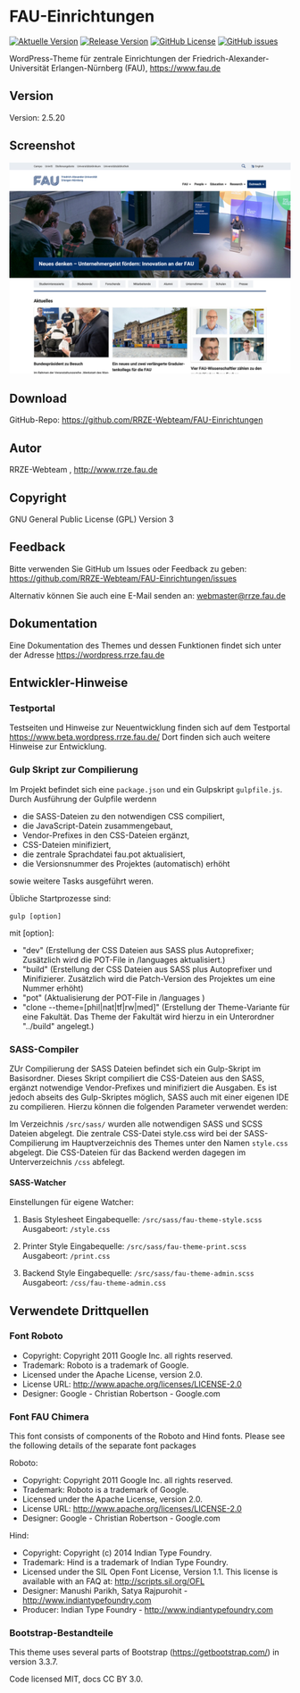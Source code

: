 # FAU-Einrichtungen

[![Aktuelle Version](https://img.shields.io/github/package-json/v/rrze-webteam/fau-einrichtungen/master?label=Version)](https://github.com/RRZE-Webteam/FAU-Einrichtungen) [![Release Version](https://img.shields.io/github/v/release/rrze-webteam/FAU-Einrichtungen?label=Release+Version)](https://github.com/rrze-webteam/fau-einrichtungen/releases/) [![GitHub License](https://img.shields.io/github/license/rrze-webteam/fau-einrichtungen?label=Lizenz)](https://github.com/RRZE-Webteam/FAU-Einrichtungen/blob/master/LICENSE) [![GitHub issues](https://img.shields.io/github/issues/rrze-webteam/fau-einrichtungen)](https://github.com/RRZE-Webteam/FAU-Einrichtungen/issues)

WordPress-Theme für zentrale Einrichtungen der Friedrich-Alexander-Universität Erlangen-Nürnberg (FAU), https://www.fau.de

## Version

Version: 2.5.20

## Screenshot

![Beispiel Theme Screenshot](screenshot.png)

## Download 

GitHub-Repo: https://github.com/RRZE-Webteam/FAU-Einrichtungen

## Autor 

RRZE-Webteam , http://www.rrze.fau.de

## Copyright

GNU General Public License (GPL) Version 3


## Feedback

Bitte verwenden Sie GitHub um Issues oder Feedback zu geben:
 https://github.com/RRZE-Webteam/FAU-Einrichtungen/issues

Alternativ können Sie auch eine E-Mail senden an: 
 webmaster@rrze.fau.de

## Dokumentation

Eine Dokumentation des Themes und dessen Funktionen findet sich unter der Adresse https://wordpress.rrze.fau.de  



## Entwickler-Hinweise

### Testportal

Testseiten und Hinweise zur Neuentwicklung finden sich auf dem Testportal https://www.beta.wordpress.rrze.fau.de/ Dort finden sich auch weitere Hinweise zur Entwicklung.

### Gulp Skript zur Compilierung

Im Projekt befindet sich eine ```package.json``` und ein Gulpskript ```gulpfile.js```.
Durch Ausführung der Gulpfile werdenn 

- die SASS-Dateien zu den notwendigen CSS compiliert,
- die JavaScript-Datein zusammengebaut,
- Vendor-Prefixes in den CSS-Dateien ergänzt,
- CSS-Dateien minifiziert,
- die zentrale Sprachdatei fau.pot aktualisiert,
- die Versionsnummer des Projektes (automatisch) erhöht

sowie weitere Tasks ausgeführt weren.

Übliche Startprozesse sind:

```gulp [option]```

mit [option]:

- "dev" (Erstellung der CSS Dateien aus SASS plus Autoprefixer; Zusätzlich wird die POT-File in /languages aktualisiert.)
- "build" (Erstellung der CSS Dateien aus SASS plus Autoprefixer und Minifizierer. Zusätzlich wird die Patch-Version des Projektes um eine Nummer erhöht)
- "pot" (Aktualisierung der POT-File in /languages )
- "clone --theme=[phil|nat|tf|rw|med]" (Erstellung der Theme-Variante für eine Fakultät. Das Theme der Fakultät wird hierzu in ein Unterordner "../build" angelegt.)


### SASS-Compiler

ZUr Compilierung der SASS Dateien befindet sich ein Gulp-Skript im Basisordner. Dieses Skript compiliert die CSS-Dateien aus den SASS, ergänzt notwendige Vendor-Prefixes und minifiziert die Ausgaben.
Es ist jedoch abseits des Gulp-Skriptes möglich, SASS auch mit einer eigenen IDE zu compilieren. Hierzu können die folgenden Parameter verwendet werden:

Im Verzeichnis  ```/src/sass/``` wurden alle notwendigen SASS und SCSS Dateien abgelegt.
Die zentrale CSS-Datei style.css wird bei der SASS-Compilierung im  Hauptverzeichnis des Themes unter den Namen ```style.css``` abgelegt. Die CSS-Dateien für das Backend werden dagegen im Unterverzeichnis ```/css``` abfelegt.


#### SASS-Watcher

Einstellungen für eigene Watcher:

1. Basis Stylesheet
    Eingabequelle:   ```/src/sass/fau-theme-style.scss```   
    Ausgabeort:  ```/style.css```

2. Printer Style
    Eingabequelle:  ```/src/sass/fau-theme-print.scss```  
    Ausgabeort:     ```/print.css```

3. Backend Style
    Eingabequelle:  ```/src/sass/fau-theme-admin.scss```  
    Ausgabeort:     ```/css/fau-theme-admin.css```


## Verwendete Drittquellen

### Font Roboto
- Copyright: Copyright 2011 Google Inc. all rights reserved.
- Trademark: Roboto is a trademark of Google.
- Licensed under the Apache License, version 2.0.
- License URL: http://www.apache.org/licenses/LICENSE-2.0
- Designer: Google - Christian Robertson - Google.com

### Font FAU Chimera

This font consists of components of the Roboto and Hind fonts. Please see the following details of the separate font packages

Roboto:
- Copyright: Copyright 2011 Google Inc. all rights reserved.
- Trademark: Roboto is a trademark of Google.
- Licensed under the Apache License, version 2.0.
- License URL: http://www.apache.org/licenses/LICENSE-2.0
- Designer: Google - Christian Robertson - Google.com


Hind:
- Copyright: Copyright (c) 2014 Indian Type Foundry.
- Trademark: Hind is a trademark of Indian Type Foundry.
- Licensed under the SIL Open Font License, Version 1.1. This license is available with an FAQ at: http://scripts.sil.org/OFL
- Designer: Manushi Parikh, Satya Rajpurohit - http://www.indiantypefoundry.com
- Producer: Indian Type Foundry - http://www.indiantypefoundry.com


### Bootstrap-Bestandteile

This theme uses several parts of Bootstrap (https://getbootstrap.com/) in version 3.3.7.

Code licensed MIT, docs CC BY 3.0.

